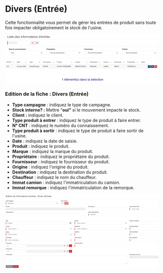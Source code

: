 # Divers (Entrée)

Cette fonctionnalité vous permet de gérer les entrées de produit sans toute fois impacter obligatoirement le stock de l'usine.

![](<../../../.gitbook/assets/infoEntreeListe (1).PNG>)

### **Edition de la fiche : Divers (Entrée)**

* **Type campagne** : indiquez le type de campagne.
* **Stock interne? :** Mettre "**oui"** si le mouvement impacte le stock.
* **Client :** indiquez le client.
* **Type produit à entrer** : indiquez le type de produit à faire entrer.
* **N° CNT** : indiquez le numéro du connaissement.
* **Type produit à sortir** : indiquez le type de produit à faire sortir de l'usine.
* **Date** : indiquez la date de saisie.
* **Produit** : indiquez le produit.
* **Marque** : indiquez la marque du produit.
* **Propriétaire** : indiquez le propriétaire du produit.
* **Fournisseur** : indiquez le fournisseur du produit.
* **Origine** : indiquez l'origine du produit.
* **Destination** : indiquez la destination du produit.
* **Chauffeur** : indiquez le nom du chauffeur.
* **Immat camion** : indiquez l'immatriculation du camion.
* **Immat remorque** : indiquez l'immatriculation de la remorque.

![](../../../.gitbook/assets/diversEntree.PNG)
